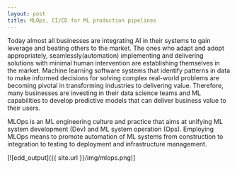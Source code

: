 ```yaml
---
layout: post
title: MLOps, CI/CD for ML production pipelines 
---
```


Today almost all businesses are integrating AI in their systems to gain leverage and beating others to the market. The ones who adapt and adopt appropriately, seamlessly(automation) implementing and delivering solutions with minimal human intervention are establishing themselves in the market. Machine learning software systems that identify patterns in data to make informed decisions for solving complex real-world problems are becoming pivotal in transforming industries to delivering value. Therefore, many businesses are investing in their data science teams and ML capabilities to develop predictive models that can deliver business value to their users.  

MLOps is an ML engineering culture and practice that aims at unifying ML system development (Dev) and ML system operation (Ops). Employing MLOps means to promote automation of ML systems from construction to integration to testing to deployment and infrastructure management.  


[![edd_output]({{ site.url }}/img/mlops.png)]
